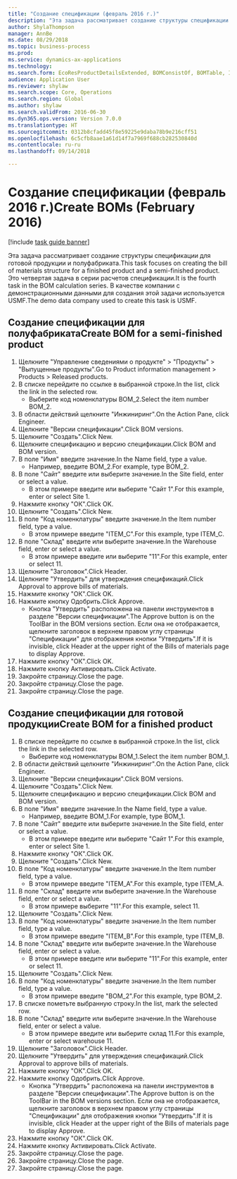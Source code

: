 ```yaml
--- 
title: "Создание спецификации (февраль 2016 г.)"
description: "Эта задача рассматривает создание структуры спецификации для готовой продукции и полуфабриката."
author: ShylaThompson
manager: AnnBe
ms.date: 08/29/2018
ms.topic: business-process
ms.prod: 
ms.service: dynamics-ax-applications
ms.technology: 
ms.search.form: EcoResProductDetailsExtended, BOMConsistOf, BOMTable, InventLocationIdLookup
audience: Application User
ms.reviewer: shylaw
ms.search.scope: Core, Operations
ms.search.region: Global
ms.author: shylaw
ms.search.validFrom: 2016-06-30
ms.dyn365.ops.version: Version 7.0.0
ms.translationtype: HT
ms.sourcegitcommit: 0312b8cfadd45f8e59225e9daba78b9e216cff51
ms.openlocfilehash: 6c5cfb8aae1a61d14f7a7969f688cb282530840d
ms.contentlocale: ru-ru
ms.lasthandoff: 09/14/2018

---
```

# <a name="create-boms-february-2016"></a><span data-ttu-id="292ed-103">Создание спецификации (февраль 2016 г.)</span><span class="sxs-lookup"><span data-stu-id="292ed-103">Create BOMs (February 2016)</span></span>

[!include [task guide banner](../../includes/task-guide-banner.md)]

<span data-ttu-id="292ed-104">Эта задача рассматривает создание структуры спецификации для готовой продукции и полуфабриката.</span><span class="sxs-lookup"><span data-stu-id="292ed-104">This task focuses on creating the bill of materials structure for a finished product and a semi-finished product.</span></span> <span data-ttu-id="292ed-105">Это четвертая задача в серии расчетов спецификации.</span><span class="sxs-lookup"><span data-stu-id="292ed-105">It is the fourth task in the BOM calculation series.</span></span> <span data-ttu-id="292ed-106">В качестве компании с демонстрационными данными для создания этой задачи используется USMF.</span><span class="sxs-lookup"><span data-stu-id="292ed-106">The demo data company used to create this task is USMF.</span></span>


## <a name="create-bom-for-a-semi-finished-product"></a><span data-ttu-id="292ed-107">Создание спецификации для полуфабриката</span><span class="sxs-lookup"><span data-stu-id="292ed-107">Create BOM for a semi-finished product</span></span>
1. <span data-ttu-id="292ed-108">Щелкните "Управление сведениями о продукте" > "Продукты" > "Выпущенные продукты".</span><span class="sxs-lookup"><span data-stu-id="292ed-108">Go to Product information management > Products > Released products.</span></span>
2. <span data-ttu-id="292ed-109">В списке перейдите по ссылке в выбранной строке.</span><span class="sxs-lookup"><span data-stu-id="292ed-109">In the list, click the link in the selected row.</span></span>
    * <span data-ttu-id="292ed-110">Выберите код номенклатуры BOM_2.</span><span class="sxs-lookup"><span data-stu-id="292ed-110">Select the item number BOM_2.</span></span>  
3. <span data-ttu-id="292ed-111">В области действий щелкните "Инжиниринг".</span><span class="sxs-lookup"><span data-stu-id="292ed-111">On the Action Pane, click Engineer.</span></span>
4. <span data-ttu-id="292ed-112">Щелкните "Версии спецификации".</span><span class="sxs-lookup"><span data-stu-id="292ed-112">Click BOM versions.</span></span>
5. <span data-ttu-id="292ed-113">Щелкните "Создать".</span><span class="sxs-lookup"><span data-stu-id="292ed-113">Click New.</span></span>
6. <span data-ttu-id="292ed-114">Щелкните спецификацию и версию спецификации.</span><span class="sxs-lookup"><span data-stu-id="292ed-114">Click BOM and BOM version.</span></span>
7. <span data-ttu-id="292ed-115">В поле "Имя" введите значение.</span><span class="sxs-lookup"><span data-stu-id="292ed-115">In the Name field, type a value.</span></span>
    * <span data-ttu-id="292ed-116">Например, введите BOM_2.</span><span class="sxs-lookup"><span data-stu-id="292ed-116">For example, type BOM_2.</span></span>  
8. <span data-ttu-id="292ed-117">В поле "Сайт" введите или выберите значение.</span><span class="sxs-lookup"><span data-stu-id="292ed-117">In the Site field, enter or select a value.</span></span>
    * <span data-ttu-id="292ed-118">В этом примере введите или выберите "Сайт 1".</span><span class="sxs-lookup"><span data-stu-id="292ed-118">For this example, enter or select Site 1.</span></span>  
9. <span data-ttu-id="292ed-119">Нажмите кнопку "OК".</span><span class="sxs-lookup"><span data-stu-id="292ed-119">Click OK.</span></span>
10. <span data-ttu-id="292ed-120">Щелкните "Создать".</span><span class="sxs-lookup"><span data-stu-id="292ed-120">Click New.</span></span>
11. <span data-ttu-id="292ed-121">В поле "Код номенклатуры" введите значение.</span><span class="sxs-lookup"><span data-stu-id="292ed-121">In the Item number field, type a value.</span></span>
    * <span data-ttu-id="292ed-122">В этом примере введите "ITEM_C".</span><span class="sxs-lookup"><span data-stu-id="292ed-122">For this example, type ITEM_C.</span></span>  
12. <span data-ttu-id="292ed-123">В поле "Склад" введите или выберите значение.</span><span class="sxs-lookup"><span data-stu-id="292ed-123">In the Warehouse field, enter or select a value.</span></span>
    * <span data-ttu-id="292ed-124">В этом примере введите или выберите "11".</span><span class="sxs-lookup"><span data-stu-id="292ed-124">For this example, enter or select 11.</span></span>  
13. <span data-ttu-id="292ed-125">Щелкните "Заголовок".</span><span class="sxs-lookup"><span data-stu-id="292ed-125">Click Header.</span></span>
14. <span data-ttu-id="292ed-126">Щелкните "Утвердить" для утверждения спецификаций.</span><span class="sxs-lookup"><span data-stu-id="292ed-126">Click Approval to approve bills of materials.</span></span>
15. <span data-ttu-id="292ed-127">Нажмите кнопку "OК".</span><span class="sxs-lookup"><span data-stu-id="292ed-127">Click OK.</span></span>
16. <span data-ttu-id="292ed-128">Нажмите кнопку Одобрить.</span><span class="sxs-lookup"><span data-stu-id="292ed-128">Click Approve.</span></span>
    * <span data-ttu-id="292ed-129">Кнопка "Утвердить" расположена на панели инструментов в разделе "Версии спецификации".</span><span class="sxs-lookup"><span data-stu-id="292ed-129">The Approve button is on the ToolBar in the  BOM versions section.</span></span> <span data-ttu-id="292ed-130">Если она не отображается, щелкните заголовок в верхнем правом углу страницы "Спецификации" для отображения кнопки "Утвердить".</span><span class="sxs-lookup"><span data-stu-id="292ed-130">If it is invisible, click Header at the upper right of the Bills of materials page to display Approve.</span></span>  
17. <span data-ttu-id="292ed-131">Нажмите кнопку "OК".</span><span class="sxs-lookup"><span data-stu-id="292ed-131">Click OK.</span></span>
18. <span data-ttu-id="292ed-132">Нажмите кнопку Активировать.</span><span class="sxs-lookup"><span data-stu-id="292ed-132">Click Activate.</span></span>
19. <span data-ttu-id="292ed-133">Закройте страницу.</span><span class="sxs-lookup"><span data-stu-id="292ed-133">Close the page.</span></span>
20. <span data-ttu-id="292ed-134">Закройте страницу.</span><span class="sxs-lookup"><span data-stu-id="292ed-134">Close the page.</span></span>
21. <span data-ttu-id="292ed-135">Закройте страницу.</span><span class="sxs-lookup"><span data-stu-id="292ed-135">Close the page.</span></span>

## <a name="create-bom-for-a-finished-product"></a><span data-ttu-id="292ed-136">Создание спецификации для готовой продукции</span><span class="sxs-lookup"><span data-stu-id="292ed-136">Create BOM for a finished product</span></span>
1. <span data-ttu-id="292ed-137">В списке перейдите по ссылке в выбранной строке.</span><span class="sxs-lookup"><span data-stu-id="292ed-137">In the list, click the link in the selected row.</span></span>
    * <span data-ttu-id="292ed-138">Выберите код номенклатуры BOM_1.</span><span class="sxs-lookup"><span data-stu-id="292ed-138">Select the item number BOM_1.</span></span>  
2. <span data-ttu-id="292ed-139">В области действий щелкните "Инжиниринг".</span><span class="sxs-lookup"><span data-stu-id="292ed-139">On the Action Pane, click Engineer.</span></span>
3. <span data-ttu-id="292ed-140">Щелкните "Версии спецификации".</span><span class="sxs-lookup"><span data-stu-id="292ed-140">Click BOM versions.</span></span>
4. <span data-ttu-id="292ed-141">Щелкните "Создать".</span><span class="sxs-lookup"><span data-stu-id="292ed-141">Click New.</span></span>
5. <span data-ttu-id="292ed-142">Щелкните спецификацию и версию спецификации.</span><span class="sxs-lookup"><span data-stu-id="292ed-142">Click BOM and BOM version.</span></span>
6. <span data-ttu-id="292ed-143">В поле "Имя" введите значение.</span><span class="sxs-lookup"><span data-stu-id="292ed-143">In the Name field, type a value.</span></span>
    * <span data-ttu-id="292ed-144">Например, введите BOM_1.</span><span class="sxs-lookup"><span data-stu-id="292ed-144">For example, type BOM_1.</span></span>  
7. <span data-ttu-id="292ed-145">В поле "Сайт" введите или выберите значение.</span><span class="sxs-lookup"><span data-stu-id="292ed-145">In the Site field, enter or select a value.</span></span>
    * <span data-ttu-id="292ed-146">В этом примере введите или выберите "Сайт 1".</span><span class="sxs-lookup"><span data-stu-id="292ed-146">For this example, enter or select Site 1.</span></span>  
8. <span data-ttu-id="292ed-147">Нажмите кнопку "OК".</span><span class="sxs-lookup"><span data-stu-id="292ed-147">Click OK.</span></span>
9. <span data-ttu-id="292ed-148">Щелкните "Создать".</span><span class="sxs-lookup"><span data-stu-id="292ed-148">Click New.</span></span>
10. <span data-ttu-id="292ed-149">В поле "Код номенклатуры" введите значение.</span><span class="sxs-lookup"><span data-stu-id="292ed-149">In the Item number field, type a value.</span></span>
    * <span data-ttu-id="292ed-150">В этом примере введите "ITEM_A".</span><span class="sxs-lookup"><span data-stu-id="292ed-150">For this example, type ITEM_A.</span></span>  
11. <span data-ttu-id="292ed-151">В поле "Склад" введите или выберите значение.</span><span class="sxs-lookup"><span data-stu-id="292ed-151">In the Warehouse field, enter or select a value.</span></span>
    * <span data-ttu-id="292ed-152">В этом примере выберите "11".</span><span class="sxs-lookup"><span data-stu-id="292ed-152">For this example, select 11.</span></span>  
12. <span data-ttu-id="292ed-153">Щелкните "Создать".</span><span class="sxs-lookup"><span data-stu-id="292ed-153">Click New.</span></span>
13. <span data-ttu-id="292ed-154">В поле "Код номенклатуры" введите значение.</span><span class="sxs-lookup"><span data-stu-id="292ed-154">In the Item number field, type a value.</span></span>
    * <span data-ttu-id="292ed-155">В этом примере введите "ITEM_B".</span><span class="sxs-lookup"><span data-stu-id="292ed-155">For this example, type ITEM_B.</span></span>  
14. <span data-ttu-id="292ed-156">В поле "Склад" введите или выберите значение.</span><span class="sxs-lookup"><span data-stu-id="292ed-156">In the Warehouse field, enter or select a value.</span></span>
    * <span data-ttu-id="292ed-157">В этом примере введите или выберите "11".</span><span class="sxs-lookup"><span data-stu-id="292ed-157">For this example, enter or select 11.</span></span>  
15. <span data-ttu-id="292ed-158">Щелкните "Создать".</span><span class="sxs-lookup"><span data-stu-id="292ed-158">Click New.</span></span>
16. <span data-ttu-id="292ed-159">В поле "Код номенклатуры" введите значение.</span><span class="sxs-lookup"><span data-stu-id="292ed-159">In the Item number field, type a value.</span></span>
    * <span data-ttu-id="292ed-160">В этом примере введите "BOM_2".</span><span class="sxs-lookup"><span data-stu-id="292ed-160">For this example, type BOM_2.</span></span>  
17. <span data-ttu-id="292ed-161">В списке пометьте выбранную строку.</span><span class="sxs-lookup"><span data-stu-id="292ed-161">In the list, mark the selected row.</span></span>
18. <span data-ttu-id="292ed-162">В поле "Склад" введите или выберите значение.</span><span class="sxs-lookup"><span data-stu-id="292ed-162">In the Warehouse field, enter or select a value.</span></span>
    * <span data-ttu-id="292ed-163">В этом примере введите или выберите склад 11.</span><span class="sxs-lookup"><span data-stu-id="292ed-163">For this example, enter or select warehouse 11.</span></span>  
19. <span data-ttu-id="292ed-164">Щелкните "Заголовок".</span><span class="sxs-lookup"><span data-stu-id="292ed-164">Click Header.</span></span>
20. <span data-ttu-id="292ed-165">Щелкните "Утвердить" для утверждения спецификаций.</span><span class="sxs-lookup"><span data-stu-id="292ed-165">Click Approval to approve bills of materials.</span></span>
21. <span data-ttu-id="292ed-166">Нажмите кнопку "OК".</span><span class="sxs-lookup"><span data-stu-id="292ed-166">Click OK.</span></span>
22. <span data-ttu-id="292ed-167">Нажмите кнопку Одобрить.</span><span class="sxs-lookup"><span data-stu-id="292ed-167">Click Approve.</span></span>
    * <span data-ttu-id="292ed-168">Кнопка "Утвердить" расположена на панели инструментов в разделе "Версии спецификации".</span><span class="sxs-lookup"><span data-stu-id="292ed-168">The Approve button is on the ToolBar in the  BOM versions section.</span></span> <span data-ttu-id="292ed-169">Если она не отображается, щелкните заголовок в верхнем правом углу страницы "Спецификации" для отображения кнопки "Утвердить".</span><span class="sxs-lookup"><span data-stu-id="292ed-169">If it is invisible, click Header at the upper right of the Bills of materials page to display Approve.</span></span>  
23. <span data-ttu-id="292ed-170">Нажмите кнопку "OК".</span><span class="sxs-lookup"><span data-stu-id="292ed-170">Click OK.</span></span>
24. <span data-ttu-id="292ed-171">Нажмите кнопку Активировать.</span><span class="sxs-lookup"><span data-stu-id="292ed-171">Click Activate.</span></span>
25. <span data-ttu-id="292ed-172">Закройте страницу.</span><span class="sxs-lookup"><span data-stu-id="292ed-172">Close the page.</span></span>
26. <span data-ttu-id="292ed-173">Закройте страницу.</span><span class="sxs-lookup"><span data-stu-id="292ed-173">Close the page.</span></span>
27. <span data-ttu-id="292ed-174">Закройте страницу.</span><span class="sxs-lookup"><span data-stu-id="292ed-174">Close the page.</span></span>


